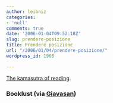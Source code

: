 ```yaml
---
author: leibniz
categories:
- 'null'
comments: true
date: '2006-01-04T09:52:18Z'
slug: prendere-posizione
title: Prendere posizione
url: "/2006/01/04/prendere-posizione/"
wordpress_id: 1966

---
```

[The kamasutra of reading](https://storms.typepad.com/booklust/2005/01/reading_is_sexy.html).


### Booklust (via [Giavasan](https://giavasan.diludovico.it/))
